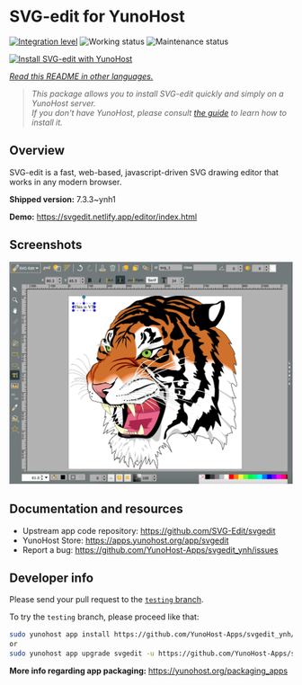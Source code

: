 <!--
N.B.: This README was automatically generated by <https://github.com/YunoHost/apps/tree/master/tools/readme_generator>
It shall NOT be edited by hand.
-->

# SVG-edit for YunoHost

[![Integration level](https://dash.yunohost.org/integration/svgedit.svg)](https://ci-apps.yunohost.org/ci/apps/svgedit/) ![Working status](https://ci-apps.yunohost.org/ci/badges/svgedit.status.svg) ![Maintenance status](https://ci-apps.yunohost.org/ci/badges/svgedit.maintain.svg)

[![Install SVG-edit with YunoHost](https://install-app.yunohost.org/install-with-yunohost.svg)](https://install-app.yunohost.org/?app=svgedit)

*[Read this README in other languages.](./ALL_README.md)*

> *This package allows you to install SVG-edit quickly and simply on a YunoHost server.*  
> *If you don't have YunoHost, please consult [the guide](https://yunohost.org/install) to learn how to install it.*

## Overview

SVG-edit is a fast, web-based, javascript-driven SVG drawing editor that works in any modern browser.


**Shipped version:** 7.3.3~ynh1

**Demo:** <https://svgedit.netlify.app/editor/index.html>

## Screenshots

![Screenshot of SVG-edit](./doc/screenshots/screenshot.png)

## Documentation and resources

- Upstream app code repository: <https://github.com/SVG-Edit/svgedit>
- YunoHost Store: <https://apps.yunohost.org/app/svgedit>
- Report a bug: <https://github.com/YunoHost-Apps/svgedit_ynh/issues>

## Developer info

Please send your pull request to the [`testing` branch](https://github.com/YunoHost-Apps/svgedit_ynh/tree/testing).

To try the `testing` branch, please proceed like that:

```bash
sudo yunohost app install https://github.com/YunoHost-Apps/svgedit_ynh/tree/testing --debug
or
sudo yunohost app upgrade svgedit -u https://github.com/YunoHost-Apps/svgedit_ynh/tree/testing --debug
```

**More info regarding app packaging:** <https://yunohost.org/packaging_apps>
